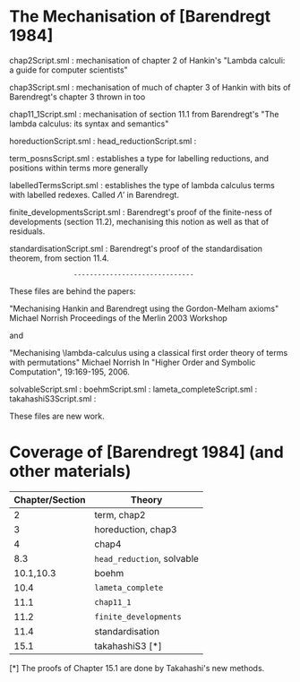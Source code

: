 # The Mechanisation of [Barendregt 1984]

chap2Script.sml :
               mechanisation of chapter 2 of Hankin's "Lambda calculi:
               a guide for computer scientists"

chap3Script.sml :
               mechanisation of much of chapter 3 of Hankin with bits
               of Barendregt's chapter 3 thrown in too

chap11_1Script.sml :
               mechanisation of section 11.1 from Barendregt's "The
               lambda calculus: its syntax and semantics"

horeductionScript.sml :
head_reductionScript.sml :

term_posnsScript.sml :
               establishes a type for labelling reductions, and
               positions within terms more generally

labelledTermsScript.sml :
               establishes the type of lambda calculus
               terms with labelled redexes.  Called $\Lambda'$ in
               Barendregt.

finite_developmentsScript.sml :
               Barendregt's proof of the finite-ness of developments
               (section 11.2), mechanising this notion as well as that
               of residuals.

standardisationScript.sml :
               Barendregt's proof of the standardisation theorem, from
               section 11.4.

                    ------------------------------

These files are behind the papers:

  "Mechanising Hankin and Barendregt using the Gordon-Melham axioms"
  Michael Norrish
  Proceedings of the Merlin 2003 Workshop

and

  "Mechanising \lambda-calculus using a classical first order theory
   of terms with permutations"
  Michael Norrish
  In "Higher Order and Symbolic Computation", 19:169-195, 2006.

solvableScript.sml :
boehmScript.sml :
lameta_completeScript.sml :
takahashiS3Script.sml :

These files are new work.

# Coverage of [Barendregt 1984] (and other materials)

| Chapter/Section | Theory                     |
|---------------- | -------------------------- |
| 2               | term, chap2                |
| 3               | horeduction, chap3         |
| 4               | chap4                      |
| 8.3             | `head_reduction`, solvable |
| 10.1,10.3       | boehm                      |
| 10.4            | `lameta_complete`          |
| 11.1            | `chap11_1`                 |
| 11.2            | `finite_developments`      |
| 11.4            | standardisation            |
| 15.1            | takahashiS3 [*]            |

[*] The proofs of Chapter 15.1 are done by Takahashi's new methods.
